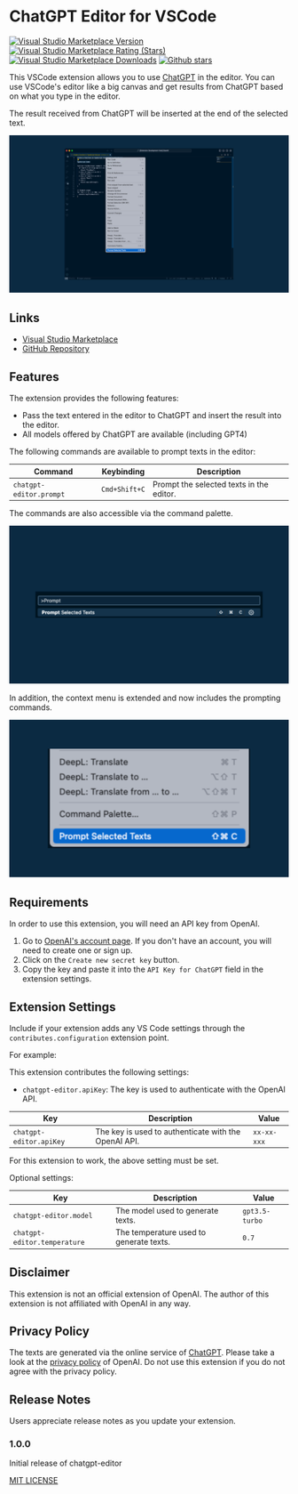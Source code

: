 # ChatGPT Editor for VSCode

[![Visual Studio Marketplace Version](https://img.shields.io/visual-studio-marketplace/v/takagimeow.chatgpt-editor)](https://marketplace.visualstudio.com/items?itemName=takagimeow.chatgpt-editor)
[![Visual Studio Marketplace Rating (Stars)](https://img.shields.io/visual-studio-marketplace/stars/takagimeow.chatgpt-editor)](https://marketplace.visualstudio.com/items?itemName=takagimeow.chatgpt-editor)
[![Visual Studio Marketplace Downloads](https://img.shields.io/visual-studio-marketplace/d/takagimeow.chatgpt-editor)](https://marketplace.visualstudio.com/items?itemName=takagimeow.chatgpt-editor)
[![Github stars](https://img.shields.io/github/stars/takagimeow/chatgpt-editor)](https://github.com/takagimeow/chatgpt-editor)

This VSCode extension allows you to use [ChatGPT](https://github.com/takagimeow/ts-chatgpt) in the editor.
You can use VSCode's editor like a big canvas and get results from ChatGPT based on what you type in the editor.

The result received from ChatGPT will be inserted at the end of the selected text.

![Prompting selected texts](https://github.com/takagimeow/chatgpt-editor/blob/main/examples/main.png?raw=true)

## Links

- [Visual Studio Marketplace](https://marketplace.visualstudio.com/items?itemName=takagimeow.chatgpt-editor)
- [GitHub Repository](https://github.com/takagimeow/ts-chatgpt)

## Features

The extension provides the following features:

- Pass the text entered in the editor to ChatGPT and insert the result into the editor.
- All models offered by ChatGPT are available (including GPT4)

The following commands are available to prompt texts in the editor:

| Command                 | Keybinding    | Description                              |
| ----------------------- | ------------- | ---------------------------------------- |
| `chatgpt-editor.prompt` | `Cmd+Shift+C` | Prompt the selected texts in the editor. |

The commands are also accessible via the command palette.

![Commands](https://github.com/takagimeow/chatgpt-editor/blob/main/examples/command-pallette.png?raw=true)


In addition, the context menu is extended and now includes the prompting commands.

![Context menu](https://github.com/takagimeow/chatgpt-editor/blob/main/examples/context-menu.png?raw=true)

## Requirements

In order to use this extension, you will need an API key from OpenAI.

1. Go to [OpenAI's account page](https://platform.openai.com/account/api-keys). If you don't have an account, you will need to create one or sign up.
2. Click on the `Create new secret key` button.
3. Copy the key and paste it into the `API Key for ChatGPT` field in the extension settings.

## Extension Settings

Include if your extension adds any VS Code settings through the `contributes.configuration` extension point.

For example:

This extension contributes the following settings:

- `chatgpt-editor.apiKey`: The key is used to authenticate with the OpenAI API.

| Key                     | Description                                          | Value    |
| ----------------------- | ---------------------------------------------------- | -------- |
| `chatgpt-editor.apiKey` | The key is used to authenticate with the OpenAI API. | `xx-xx-xxx` |

For this extension to work, the above setting must be set.

Optional settings:

| Key                         | Description                                                  | Value    |
| --------------------------- | ------------------------------------------------------------ | -------- |
| `chatgpt-editor.model`      | The model used to generate texts.                            | `gpt3.5-turbo`   |
| `chatgpt-editor.temperature` | The temperature used to generate texts.                      | `0.7`    |

## Disclaimer

This extension is not an official extension of OpenAI.
The author of this extension is not affiliated with OpenAI in any way.

## Privacy Policy

The texts are generated via the online service of [ChatGPT](http://chat.openai.com/).
Please take a look at the [privacy policy](https://openai.com/policies/privacy-policy) of OpenAI.
Do not use this extension if you do not agree with the privacy policy.

## Release Notes

Users appreciate release notes as you update your extension.

### 1.0.0

Initial release of chatgpt-editor

[MIT LICENSE](LICENSE)
